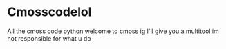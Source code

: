 # Cmosscodelol
All the cmoss code python
welcome to cmoss ig
I'll give you a multitool im not responsible for what u do
